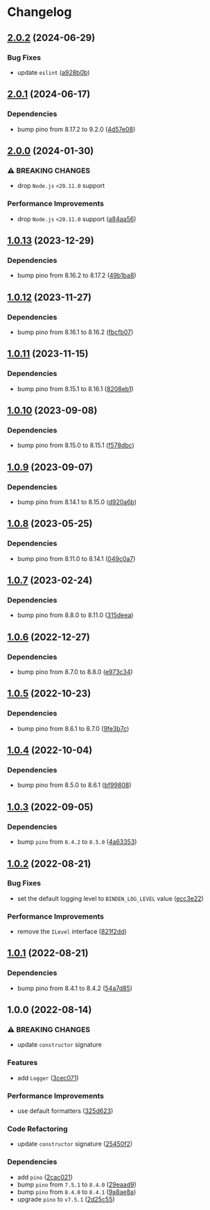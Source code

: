 # Changelog

## [2.0.2](https://github.com/binden-js/logger/compare/v2.0.1...v2.0.2) (2024-06-29)

### Bug Fixes

- update `eslint` ([a928b0b](https://github.com/binden-js/logger/commit/a928b0b9ebf6c30dd4b78e8a6dc590beacec30a9))

## [2.0.1](https://github.com/binden-js/logger/compare/v2.0.0...v2.0.1) (2024-06-17)

### Dependencies

- bump pino from 8.17.2 to 9.2.0 ([4d57e08](https://github.com/binden-js/logger/commit/4d57e08a6bc78e06b0676fc9d24679ebb0534675))

## [2.0.0](https://github.com/binden-js/logger/compare/v1.0.13...v2.0.0) (2024-01-30)

### ⚠ BREAKING CHANGES

- drop `Node.js` `<20.11.0` support

### Performance Improvements

- drop `Node.js` `<20.11.0` support ([a84aa56](https://github.com/binden-js/logger/commit/a84aa5658379ce39dc37db214817ff1292d4afef))

## [1.0.13](https://github.com/binden-js/logger/compare/v1.0.12...v1.0.13) (2023-12-29)

### Dependencies

- bump pino from 8.16.2 to 8.17.2 ([49b1ba8](https://github.com/binden-js/logger/commit/49b1ba8ae84e52f7b595bd1fd750331d9995d9bc))

## [1.0.12](https://github.com/binden-js/logger/compare/v1.0.11...v1.0.12) (2023-11-27)

### Dependencies

- bump pino from 8.16.1 to 8.16.2 ([fbcfb07](https://github.com/binden-js/logger/commit/fbcfb076e27bfbcdf8cca07fdbdc8bc944f193f5))

## [1.0.11](https://github.com/binden-js/logger/compare/v1.0.10...v1.0.11) (2023-11-15)

### Dependencies

- bump pino from 8.15.1 to 8.16.1 ([8208eb1](https://github.com/binden-js/logger/commit/8208eb193b38605e31441dff3fdb0ef8e54c6c74))

## [1.0.10](https://github.com/binden-js/logger/compare/v1.0.9...v1.0.10) (2023-09-08)

### Dependencies

- bump pino from 8.15.0 to 8.15.1 ([f578dbc](https://github.com/binden-js/logger/commit/f578dbc143df72206c2c2e9a6ad7597062d0d288))

## [1.0.9](https://github.com/binden-js/logger/compare/v1.0.8...v1.0.9) (2023-09-07)

### Dependencies

- bump pino from 8.14.1 to 8.15.0 ([d920a6b](https://github.com/binden-js/logger/commit/d920a6bb9a6b6cbef4220ffce4ca708ba6f50de8))

## [1.0.8](https://github.com/binden-js/logger/compare/v1.0.7...v1.0.8) (2023-05-25)

### Dependencies

- bump pino from 8.11.0 to 8.14.1 ([049c0a7](https://github.com/binden-js/logger/commit/049c0a713ef78ab86186bc870b32e1fba79f0f36))

## [1.0.7](https://github.com/binden-js/logger/compare/v1.0.6...v1.0.7) (2023-02-24)

### Dependencies

- bump pino from 8.8.0 to 8.11.0 ([315deea](https://github.com/binden-js/logger/commit/315deea01460b6ad1a563832d221a0b0bc50d195))

## [1.0.6](https://github.com/binden-js/logger/compare/v1.0.5...v1.0.6) (2022-12-27)

### Dependencies

- bump pino from 8.7.0 to 8.8.0 ([e973c34](https://github.com/binden-js/logger/commit/e973c3494731d2bc407db1af31b33c9803cc8453))

## [1.0.5](https://github.com/binden-js/logger/compare/v1.0.4...v1.0.5) (2022-10-23)

### Dependencies

- bump pino from 8.6.1 to 8.7.0 ([9fe3b7c](https://github.com/binden-js/logger/commit/9fe3b7c59eb4dcb7622a738677577ad1da9aac34))

## [1.0.4](https://github.com/binden-js/logger/compare/v1.0.3...v1.0.4) (2022-10-04)

### Dependencies

- bump pino from 8.5.0 to 8.6.1 ([bf99808](https://github.com/binden-js/logger/commit/bf9980849016ba30310a324daddbd619d1a85287))

## [1.0.3](https://github.com/binden-js/logger/compare/v1.0.2...v1.0.3) (2022-09-05)

### Dependencies

- bump `pino` from `8.4.2` to `8.5.0` ([4a63353](https://github.com/binden-js/logger/commit/4a63353c4959db93a0658499a0fa11cb3471283f))

## [1.0.2](https://github.com/binden-js/logger/compare/v1.0.1...v1.0.2) (2022-08-21)

### Bug Fixes

- set the default logging level to `BINDEN_LOG_LEVEL` value ([ecc3e22](https://github.com/binden-js/logger/commit/ecc3e22fea74c2959d85386cd9489f5d6f847cde))

### Performance Improvements

- remove the `ILevel` interface ([821f2dd](https://github.com/binden-js/logger/commit/821f2dd89b5565f7fc7ed4cd03a019cc57889eb2))

## [1.0.1](https://github.com/binden-js/logger/compare/v1.0.0...v1.0.1) (2022-08-21)

### Dependencies

- bump pino from 8.4.1 to 8.4.2 ([54a7d85](https://github.com/binden-js/logger/commit/54a7d85a4a83bb89391a23861e92c107f1e5ad26))

## 1.0.0 (2022-08-14)

### ⚠ BREAKING CHANGES

- update `constructor` signature

### Features

- add `Logger` ([3cec071](https://github.com/binden-js/logger/commit/3cec071224127ba59caf3e86193477ea1fac0e06))

### Performance Improvements

- use default formatters ([325d623](https://github.com/binden-js/logger/commit/325d6238f98a3000d124ba6adf3c63b3063fc6ec))

### Code Refactoring

- update `constructor` signature ([25450f2](https://github.com/binden-js/logger/commit/25450f22e16233d7008b608ba6c489452bd2c0a8))

### Dependencies

- add `pino` ([2cac021](https://github.com/binden-js/logger/commit/2cac021111cbf7225eab4efe0b17ba39a877dfe9))
- bump `pino` from `7.5.1` to `8.4.0` ([29eaad9](https://github.com/binden-js/logger/commit/29eaad936ab79d4acc8acbcb0bed10096ac40571))
- bump `pino` from `8.4.0` to `8.4.1` ([9a8ae8a](https://github.com/binden-js/logger/commit/9a8ae8a1a75125b248d291571ce2ab8621871439))
- upgrade `pino` to `v7.5.1` ([2d25c55](https://github.com/binden-js/logger/commit/2d25c55dd37c71f55998807cb29c055015ad56d5))
